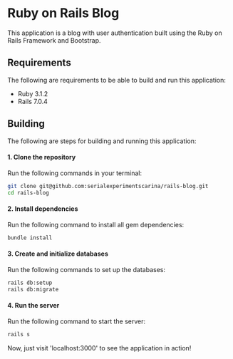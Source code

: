# Ruby on Rails Blog

This application is a blog with user authentication built using the Ruby on Rails Framework and Bootstrap.

## Requirements

The following are requirements to be able to build and run this application:

 * Ruby 3.1.2
 * Rails 7.0.4

## Building

The following are steps for building and running this application:

#### 1. Clone the repository

Run the following commands in your terminal:

```bash
git clone git@github.com:serialexperimentscarina/rails-blog.git
cd rails-blog
```

#### 2. Install dependencies

Run the following command to install all gem dependencies:

```bash
bundle install
```

#### 3. Create and initialize databases

Run the following commands to set up the databases:

```bash
rails db:setup
rails db:migrate
```

#### 4. Run the server

Run the following command to start the server:

```bash
rails s
```

Now, just visit 'localhost:3000' to see the application in action!


